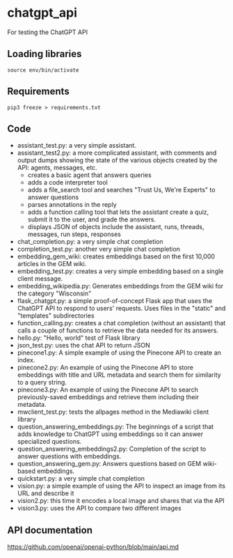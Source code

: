 # chatgpt_api
For testing the ChatGPT API

## Loading libraries
    source env/bin/activate

## Requirements
    pip3 freeze > requirements.txt

## Code
* assistant_test.py: a very simple assistant.
* assistant_test2.py: a more complicated assistant, with comments and output dumps showing the state of the various objects created by the API: agents, messages, etc.
  * creates a basic agent that answers queries
  * adds a code interpreter tool
  * adds a file_search tool and searches "Trust Us, We're Experts" to answer questions
  * parses annotations in the reply
  * adds a function calling tool that lets the assistant create a quiz, submit it to the user, and grade the answers.
  * displays JSON of objects include the assistant, runs, threads, messages, run steps, responses
* chat_completion.py: a very simple chat completion
* completion_test.py: another very simple chat completion
* embedding_gem_wiki: creates embeddings based on the first 10,000 articles in the GEM wiki.
* embedding_test.py: creates a very simple embedding based on a single client message.
* embedding_wikipedia.py: Generates embeddings from the GEM wiki for the category "Wisconsin"
* flask_chatgpt.py: a simple proof-of-concept Flask app that uses the ChatGPT API to respond to users' requests. Uses files in the "static" and "templates" subdirectories
* function_calling.py: creates a chat completion (without an assistant) that calls a couple of functions to retrieve the data needed for its answers.
* hello.py: "Hello, world" test of Flask library
* json_test.py: uses the chat API to return JSON
* pinecone1.py: A simple example of using the Pinecone API to create an index.
* pinecone2.py: An example of using the Pinecone API to store embeddings with title and URL metadata and search them for similarity to a query string.
* pinecone3.py: An example of using the Pinecone API to search previously-saved embeddings and retrieve them including their metadata.
* mwclient_test.py: tests the allpages method in the Mediawiki client library
* question_answering_embeddings.py: The beginnings of a script that adds knowledge to ChatGPT using embeddings so it can answer specialized questions.
* question_answering_embeddings2.py: Completion of the script to answer questions with embeddings.
* question_answering_gem.py: Answers questions based on GEM wiki-based embeddings.
* quickstart.py: a very simple chat completion
* vision.py: a simple example of using the API to inspect an image from its URL and describe it
* vision2.py: this time it encodes a local image and shares that via the API
* vision3.py: uses the API to compare two different images

## API documentation
https://github.com/openai/openai-python/blob/main/api.md